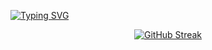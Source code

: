 <!-- ## Olá! seja bem-vindo ao meu perfil! 👋

     
- 🎓 Tecnólogo em ADS 3/4º
- 🔭 Developer full stack
- 😄 Pronouns: ele/dele
 <a href="https://github.com/igor-vieira-car"><img  align="center" src="https://github-readme-stats.vercel.app/api?username=igor-vieira-car&show_icons=false&include_all_commits=true&theme=dark&hide_border=false" alt="Anurag's github stats" /></a>  
 <a href="https://github.com/igor-vieira-car"><img  align="center" src="https://github-readme-stats.vercel.app/api/top-langs/?username=igor-vieira-car&layout=compact&theme=dark&hide_border=false" /></a> 

-->

[![Typing SVG](https://readme-typing-svg.herokuapp.com?font=Fira+Code&weight=300&size=50&duration=4000&pause=1000&color=0000cd&center=true&vCenter=true&random=false&width=1000&lines=Hello%2C+my+name+is+Igor;I'm+19+years+old;I'm+a+full+stack+Developer;I'm+from+Brazil;welcome%3A)](https://git.io/typing-svg)


<div align="center">
  
[![GitHub Streak](https://github-readme-streak-stats.herokuapp.com?user=igor-vieira-car&theme=transparent&locale=pt_BR&date_format=n%2Fj%5B%2FY%5D&card_width=900)](https://git.io/streak-stats)

</div>



